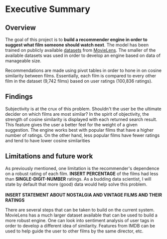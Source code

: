 # Executive Summary

## Overview
The goal of this project is to __build a recommender engine in order to suggest what film someone should watch next__. The model has been trained on publicly available [datasets](https://grouplens.org/datasets/movielens/) from [MovieLens](https://www.movielens.org). The smaller of the available datasets was used in order to develop an engine based on data of manageable size.

Recommendations are made using pivot tables in order to hone in on cosine similarity between films. Essentially, each film is compared to every other film in the dataset (9,742 films) based on user ratings (100,836 ratings).

## Findings
Subjectivity is at the crux of this problem. Shouldn't the user be the ultimate decider on which films are most similar? In the spirit of objectivity, the strength of cosine similarity is displayed with each returned search result. This feature gives the user a better feel for the weight of a given suggestion. The engine works best with popular films that have a higher number of ratings. On the other hand, less popular films have fewer ratings and tend to have lower cosine similarities

## Limitations and future work
As previously mentioned, one limitation is the recommender's dependence on a robust rating of each film. __INSERT PERCENTAGE__ of the films had less than __SINGLE-DIGIT-NUMBER__ ratings. As a budding data scientist, I will state by default that more (good) data would help solve this problem.
<br><br>__INSERT STATEMENT ABOUT NOSTALGIA AND VINTAGE FILMS AND THEIR RATINGS__

There are several steps that can be taken to build on the current system. MovieLens has a much larger dataset available that can be used to build a more robust engine. One can look into sentiment analysis of user tags in order to develop a different idea of similarity. Features from IMDB can be used to help guide the user to other films by the same director, etc.
